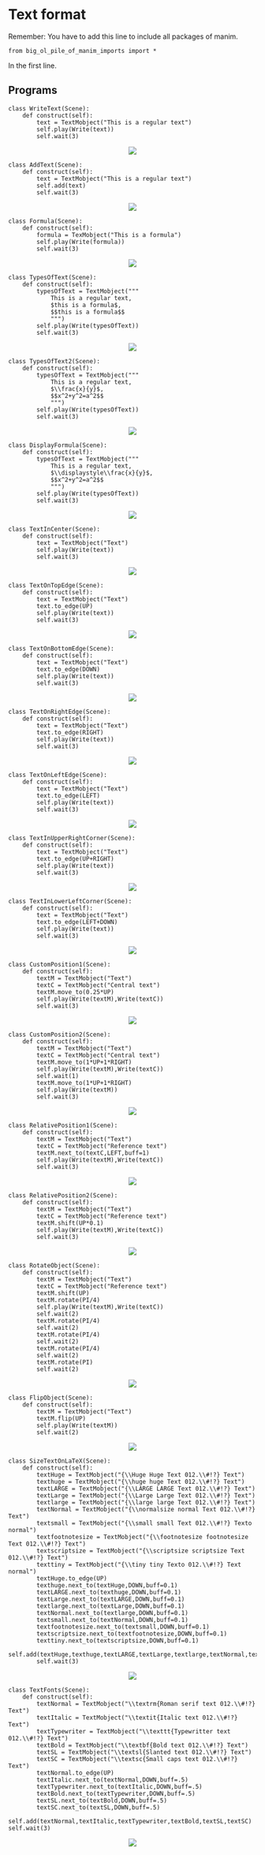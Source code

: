 # Text format
Remember: You have to add this line to include all packages of manim.
```python3
from big_ol_pile_of_manim_imports import *
```
In the first line.

## Programs
```python3
class WriteText(Scene): 
    def construct(self): 
        text = TextMobject("This is a regular text")
        self.play(Write(text))
        self.wait(3)
```

<p align="center"><img src ="/English/1_text_formats/gifs/WriteText.gif" /></p>

```python3
class AddText(Scene): 
    def construct(self): 
        text = TextMobject("This is a regular text")
        self.add(text)
        self.wait(3)
```

<p align="center"><img src ="/English/1_text_formats/gifs/AddText.gif" /></p>

```python3
class Formula(Scene): 
    def construct(self): 
        formula = TexMobject("This is a formula")
        self.play(Write(formula))
        self.wait(3)
```

<p align="center"><img src ="/English/1_text_formats/gifs/Formula.gif" /></p>

```python3
class TypesOfText(Scene): 
    def construct(self): 
        typesOfText = TextMobject("""
            This is a regular text,
            $this is a formula$,
            $$this is a formula$$
            """)
        self.play(Write(typesOfText))
        self.wait(3)
```

<p align="center"><img src ="/English/1_text_formats/gifs/TipesOfText.gif" /></p>

```python3
class TypesOfText2(Scene): 
    def construct(self): 
        typesOfText = TextMobject("""
            This is a regular text,
            $\\frac{x}{y}$,
            $$x^2+y^2=a^2$$
            """)
        self.play(Write(typesOfText))
        self.wait(3)
```

<p align="center"><img src ="/English/1_text_formats/gifs/TipesOfText2.gif" /></p>

```python3
class DisplayFormula(Scene): 
    def construct(self): 
        typesOfText = TextMobject("""
            This is a regular text,
            $\\displaystyle\\frac{x}{y}$,
            $$x^2+y^2=a^2$$
            """)
        self.play(Write(typesOfText))
        self.wait(3)
```

<p align="center"><img src ="/English/1_text_formats/gifs/DisplayFormula.gif" /></p>

```python3
class TextInCenter(Scene):
    def construct(self):
        text = TextMobject("Text")
        self.play(Write(text))
        self.wait(3)
```

<p align="center"><img src ="/English/1_text_formats/gifs/TextInCenter.gif" /></p>

```python3
class TextOnTopEdge(Scene):
    def construct(self):
        text = TextMobject("Text")
        text.to_edge(UP)
        self.play(Write(text))
        self.wait(3)
```

<p align="center"><img src ="/English/1_text_formats/gifs/TextOnTopEdge.gif" /></p>

```python3
class TextOnBottomEdge(Scene):
    def construct(self):
        text = TextMobject("Text")
        text.to_edge(DOWN)
        self.play(Write(text))
        self.wait(3)
```

<p align="center"><img src ="/English/1_text_formats/gifs/TextOnBottomEdge.gif" /></p>

```python3
class TextOnRightEdge(Scene):
    def construct(self):
        text = TextMobject("Text")
        text.to_edge(RIGHT)
        self.play(Write(text))
        self.wait(3)
```

<p align="center"><img src ="/English/1_text_formats/gifs/TextOnRightEdge.gif" /></p>

```python3
class TextOnLeftEdge(Scene):
    def construct(self):
        text = TextMobject("Text")
        text.to_edge(LEFT)
        self.play(Write(text))
        self.wait(3)
```

<p align="center"><img src ="/English/1_text_formats/gifs/TextOnLeftEdge.gif" /></p>

```python3
class TextInUpperRightCorner(Scene):
    def construct(self):
        text = TextMobject("Text")
        text.to_edge(UP+RIGHT)
        self.play(Write(text))
        self.wait(3)
```

<p align="center"><img src ="/English/1_text_formats/gifs/TextInUpperRightCorner.gif" /></p>

```python3
class TextInLowerLeftCorner(Scene): 
    def construct(self): 
        text = TextMobject("Text") 
        text.to_edge(LEFT+DOWN)
        self.play(Write(text))
        self.wait(3)
```

<p align="center"><img src ="/English/1_text_formats/gifs/TextInLowerLeftCorner.gif" /></p>

```python3
class CustomPosition1(Scene):
    def construct(self):
        textM = TextMobject("Text")
        textC = TextMobject("Central text")
        textM.move_to(0.25*UP) 
        self.play(Write(textM),Write(textC))
        self.wait(3)
```

<p align="center"><img src ="/English/1_text_formats/gifs/CustomPosition1.gif" /></p>

```python3
class CustomPosition2(Scene):
    def construct(self):
        textM = TextMobject("Text")
        textC = TextMobject("Central text")
        textM.move_to(1*UP+1*RIGHT)
        self.play(Write(textM),Write(textC))
        self.wait(1)
        textM.move_to(1*UP+1*RIGHT) 
        self.play(Write(textM))
        self.wait(3)
```

<p align="center"><img src ="/English/1_text_formats/gifs/CustomPosition2.gif" /></p>

```python3
class RelativePosition1(Scene):
    def construct(self):
        textM = TextMobject("Text")
        textC = TextMobject("Reference text")
        textM.next_to(textC,LEFT,buff=1) 
        self.play(Write(textM),Write(textC))
        self.wait(3)
```

<p align="center"><img src ="/English/1_text_formats/gifs/RelativePosition1.gif" /></p>

```python3
class RelativePosition2(Scene):
    def construct(self):
        textM = TextMobject("Text")
        textC = TextMobject("Reference text")
        textM.shift(UP*0.1)
        self.play(Write(textM),Write(textC))
        self.wait(3)
```

<p align="center"><img src ="/English/1_text_formats/gifs/RelativePosition2.gif" /></p>

```python3
class RotateObject(Scene):
    def construct(self):
        textM = TextMobject("Text")
        textC = TextMobject("Reference text")
        textM.shift(UP)
        textM.rotate(PI/4) 
        self.play(Write(textM),Write(textC))
        self.wait(2)
        textM.rotate(PI/4)
        self.wait(2)
        textM.rotate(PI/4)
        self.wait(2)
        textM.rotate(PI/4)
        self.wait(2)
        textM.rotate(PI)
        self.wait(2)
```

<p align="center"><img src ="/English/1_text_formats/gifs/RotateObject.gif" /></p>

```python3
class FlipObject(Scene):
    def construct(self):
        textM = TextMobject("Text")
        textM.flip(UP)
        self.play(Write(textM))
        self.wait(2)
```

<p align="center"><img src ="/English/1_text_formats/gifs/MirrorObject.gif" /></p>

```python3
class SizeTextOnLaTeX(Scene):
    def construct(self):
        textHuge = TextMobject("{\\Huge Huge Text 012.\\#!?} Text")
        texthuge = TextMobject("{\\huge huge Text 012.\\#!?} Text")
        textLARGE = TextMobject("{\\LARGE LARGE Text 012.\\#!?} Text")
        textLarge = TextMobject("{\\Large Large Text 012.\\#!?} Text")
        textlarge = TextMobject("{\\large large Text 012.\\#!?} Text")
        textNormal = TextMobject("{\\normalsize normal Text 012.\\#!?} Text")
        textsmall = TextMobject("{\\small small Text 012.\\#!?} Texto normal")
        textfootnotesize = TextMobject("{\\footnotesize footnotesize Text 012.\\#!?} Text")
        textscriptsize = TextMobject("{\\scriptsize scriptsize Text 012.\\#!?} Text")
        texttiny = TextMobject("{\\tiny tiny Texto 012.\\#!?} Text normal")
        textHuge.to_edge(UP)
        texthuge.next_to(textHuge,DOWN,buff=0.1)
        textLARGE.next_to(texthuge,DOWN,buff=0.1)
        textLarge.next_to(textLARGE,DOWN,buff=0.1)
        textlarge.next_to(textLarge,DOWN,buff=0.1)
        textNormal.next_to(textlarge,DOWN,buff=0.1)
        textsmall.next_to(textNormal,DOWN,buff=0.1)
        textfootnotesize.next_to(textsmall,DOWN,buff=0.1)
        textscriptsize.next_to(textfootnotesize,DOWN,buff=0.1)
        texttiny.next_to(textscriptsize,DOWN,buff=0.1)
        self.add(textHuge,texthuge,textLARGE,textLarge,textlarge,textNormal,textsmall,textfootnotesize,textscriptsize,texttiny)
        self.wait(3)
```

<p align="center"><img src ="/English/1_text_formats/gifs/SizeTextOnLaTeX.gif" /></p>

```python3
class TextFonts(Scene):
    def construct(self):
        textNormal = TextMobject("\\textrm{Roman serif text 012.\\#!?} Text")
        textItalic = TextMobject("\\textit{Italic text 012.\\#!?} Text")
        textTypewriter = TextMobject("\\texttt{Typewritter text 012.\\#!?} Text")
        textBold = TextMobject("\\textbf{Bold text 012.\\#!?} Text")
        textSL = TextMobject("\\textsl{Slanted text 012.\\#!?} Text")
        textSC = TextMobject("\\textsc{Small caps text 012.\\#!?} Text")
        textNormal.to_edge(UP)
        textItalic.next_to(textNormal,DOWN,buff=.5)
        textTypewriter.next_to(textItalic,DOWN,buff=.5)
        textBold.next_to(textTypewriter,DOWN,buff=.5)
        textSL.next_to(textBold,DOWN,buff=.5)
        textSC.next_to(textSL,DOWN,buff=.5)
        self.add(textNormal,textItalic,textTypewriter,textBold,textSL,textSC)
self.wait(3)
```
<p align="center"><img src ="/English/1_text_formats/gifs/TextFonts.gif" /></p>
